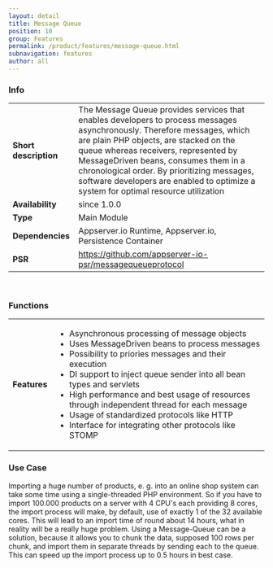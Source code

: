 ```yaml
---
layout: detail
title: Message Queue
position: 10
group: Features
permalink: /product/features/message-queue.html
subnavigation: features
author: all
---
```



### <i class="fa fa-info"></i> Info
<div class="bs-example" data-example-id="simple-table">
    <table class="table">
        <tbody>
            <tr>
                <td class="col-md-2"><b>Short description</b></td>
                <td class="col-md-8">The Message Queue provides services that enables developers to process messages asynchronously. Therefore messages, which are plain PHP objects, are stacked on the queue whereas receivers, represented by MessageDriven beans, consumes them in a chronological order. By prioritizing messages, software developers are enabled to optimize a system for optimal resource utilization 
                </td>
            </tr>
            <tr>
                <td><b>Availability</b></td>
                <td>since 1.0.0</td>
            </tr>
            <tr>
                <td><b>Type</b></td>
                <td>Main Module</td>
            </tr>
            <tr>
                <td><b>Dependencies</b></td>
                <td>Appserver.io Runtime, Appserver.io, Persistence Container</td>
            </tr>
            <tr>
                <td><b>PSR</b></td>
                <td><a href="https://github.com/appserver-io-psr/messagequeueprotocol">https://github.com/appserver-io-psr/messagequeueprotocol</a></td>
            </tr>
        </tbody>
    </table>
</div>
<p><br/></p>

### <i class="fa fa-bars"></i> Functions
<div class="bs-example" data-example-id="simple-table">
    <table class="table">
        <tbody>
            <tr>
                <td class="col-md-2"><b>Features</b></td>
                <td class="col-md-8">
                    <div class="content content-table">
                        <ul>
                            <li>Asynchronous processing of message objects</li>
                            <li>Uses MessageDriven beans to process messages</li>
                            <li>Possibility to priories messages and their execution</li>
                            <li>DI support to inject queue sender into all bean types and servlets</li>
                            <li>High performance and best usage of resources through independent thread for each message</li>
                            <li>Usage of standardized protocols like HTTP</li>
                            <li>Interface for integrating other protocols like STOMP</li>
                        </ul>
                    </div>
                </td>
            </tr>
        </tbody>
    </table>
</div>

### <i class="fa fa-edit"></i> Use Case
<p>
Importing a huge number of products, e. g. into an online shop system can take some time using a single-threaded PHP environment. So if you have to import 100.000 products on a server with 4 CPU's each providing 8 cores, the import process will make, by default, use of exactly 1 of the 32 available cores. This will lead to an import time of round about 14 hours, what in reality will be a really huge problem. Using a Message-Queue can be a solution, because it allows you to chunk the data, supposed 100 rows per chunk, and import them in separate threads by sending each to the queue. This can speed up the import process up to 0.5 hours in best case.
</p>
